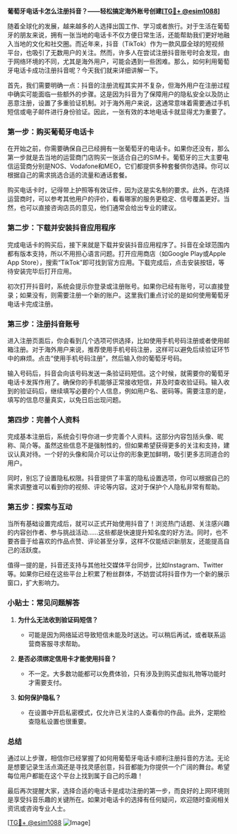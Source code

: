 **葡萄牙电话卡怎么注册抖音？——轻松搞定海外账号创建[[TG💪+ @esim1088](https://t.me/s/esim1088)]**

随着全球化的发展，越来越多的人选择出国工作、学习或者旅行。对于生活在葡萄牙的朋友来说，拥有一张当地的电话卡不仅方便日常生活，还能帮助我们更好地融入当地的文化和社交圈。而近年来，抖音（TikTok）作为一款风靡全球的短视频平台，也吸引了无数用户的关注。然而，许多人在尝试注册抖音账号时会发现，由于网络环境的不同，尤其是海外用户，可能会遇到一些困难。那么，如何利用葡萄牙电话卡成功注册抖音呢？今天我们就来详细讲解一下。

首先，我们需要明确一点：抖音的注册流程其实并不复杂，但海外用户在注册过程中确实可能面临一些额外的步骤。这是因为抖音为了保障用户的隐私安全以及防止恶意注册，设置了多重验证机制。对于海外用户来说，这通常意味着需要通过手机短信或电子邮件进行身份验证。因此，一张有效的本地电话卡就显得尤为重要了。

### 第一步：购买葡萄牙电话卡

在开始之前，你需要确保自己已经拥有一张葡萄牙的电话卡。如果你还没有，那么第一步就是去当地的运营商门店购买一张适合自己的SIM卡。葡萄牙的三大主要电信运营商分别是NOS、Vodafone和MEO，它们都提供多种套餐供你选择。你可以根据自己的需求挑选合适的流量和通话套餐。

购买电话卡时，记得带上护照等有效证件，因为这是实名制的要求。此外，在选择运营商时，可以参考其他用户的评价，看看哪家的服务更稳定、信号覆盖更好。当然，也可以直接咨询店员的意见，他们通常会给出专业的建议。

### 第二步：下载并安装抖音应用程序

完成电话卡的购买后，接下来就是下载并安装抖音应用程序了。抖音在全球范围内都有版本支持，所以不用担心语言问题。打开应用商店（如Google Play或Apple App Store），搜索“TikTok”即可找到官方应用。下载完成后，点击安装按钮，等待安装完毕后打开应用。

初次打开抖音时，系统会提示你登录或注册账号。如果你已经有账号，可以直接登录；如果没有，则需要注册一个新的账户。这里我们重点讨论的是如何使用葡萄牙电话卡完成注册。

### 第三步：注册抖音账号

进入注册页面后，你会看到几个选项可供选择，比如使用手机号码注册或者使用邮箱注册。对于海外用户来说，推荐使用手机号码注册，这样可以避免后续验证环节中的麻烦。点击“使用手机号码注册”，然后输入你的葡萄牙号码。

输入号码后，抖音会向该号码发送一条验证码短信。这个时候，就需要你的葡萄牙电话卡发挥作用了。确保你的手机能够正常接收短信，并及时查收验证码。输入收到的验证码后，继续填写必要的个人信息，例如用户名、密码等。需要注意的是，填写的信息尽量真实，以免日后出现问题。

### 第四步：完善个人资料

完成基本注册后，系统会引导你进一步完善个人资料。这部分内容包括头像、昵称、简介等。虽然这些信息不是强制性的，但如果希望获得更多的关注和支持，建议认真对待。一个好的头像和简介可以让你的形象更加鲜明，吸引更多志同道合的用户。

同时，别忘了设置隐私权限。抖音提供了丰富的隐私设置选项，你可以根据自己的需求调整谁可以看到你的视频、评论等内容。这对于保护个人隐私非常有帮助。

### 第五步：探索与互动

当所有基础设置完成后，就可以正式开始使用抖音了！浏览热门话题、关注感兴趣的内容创作者、参与挑战活动……这些都是快速提升知名度的好方法。同时，也不要吝啬于给喜欢的作品点赞、评论甚至分享，这样不仅能结识新朋友，还能提高自己的活跃度。

值得一提的是，抖音还支持与其他社交媒体平台同步，比如Instagram、Twitter等。如果你已经在这些平台上积累了粉丝群体，不妨尝试将抖音作为一个新的展示窗口，扩大影响力。

### 小贴士：常见问题解答

1. **为什么无法收到验证码短信？**
   - 可能是因为网络延迟导致短信未能及时送达。可以稍后再试，或者联系运营商客服寻求帮助。
   
2. **是否必须绑定信用卡才能使用抖音？**
   - 不一定。大多数功能都可以免费体验，只有涉及到购买虚拟礼物等功能时才需要支付。

3. **如何保护隐私？**
   - 在设置中开启私密模式，仅允许已关注的人查看你的作品。此外，定期检查隐私设置也很重要。

### 总结

通过以上步骤，相信你已经掌握了如何用葡萄牙电话卡顺利注册抖音的方法。无论是想要记录生活点滴还是寻找灵感创意，抖音都能为你提供一个广阔的舞台。希望每位用户都能在这个平台上找到属于自己的乐趣！

最后再次提醒大家，选择合适的电话卡是成功注册的第一步，而良好的上网环境则是享受抖音乐趣的关键所在。如果对电话卡的选择有任何疑问，欢迎随时查阅相关资讯或咨询专业人士。

[[TG💪+ @esim1088](https://t.me/s/esim1088) ![Image](https://i.postimg.cc/4NQfJmqS/Snipaste-2025-05-13-00-14-12.png)]